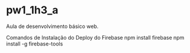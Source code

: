 # pw1_1h3_a
Aula de desenvolvimento básico web.

Comandos de Instalação do Deploy do Firebase
npm install firebase
npm install -g firebase-tools

